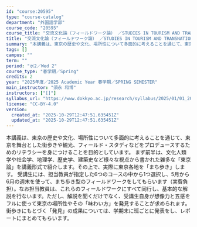 ```yaml
---
id: "course:20595"
type: "course-catalog"
department: "外国語学部"
course_code: "20595"
course_title: "交流文化論（フィールドワーク論） ／STUDIES IN TOURISM AND TRANSNATIONAL"
title: "交流文化論（フィールドワーク論） ／STUDIES IN TOURISM AND TRANSNATIONAL"
summary: "本講義は、東京の歴史や文化、場所性について多面的に考えることを通じて、東京を舞台とした街歩きや観光、フィールド・スタディなどをプロデュースするためのリテラシーを身につけることを目的としています。 まず前半は、文化人類学や社会学、地理学、歴史…"
tags: []
campus: ""
term: ""
period: "水2／Wed 2"
course_type: "春学期／Spring"
credits: 2
year: "2025年度／2025 Academic Year 春学期／SPRING SEMESTER"
main_instructor: "須永 和博"
instructors: ["[]"]
syllabus_url: "https://www.dokkyo.ac.jp/research/syllabus/2025/01/01_20595_ja_JP.html"
license: "CC-BY-4.0"
version:
  created_at: "2025-10-29T12:47:51.635451Z"
  updated_at: "2025-10-29T12:47:51.635451Z"
---
```

本講義は、東京の歴史や文化、場所性について多面的に考えることを通じて、東京を舞台とした街歩きや観光、フィールド・スタディなどをプロデュースするためのリテラシーを身につけることを目的としています。 まず前半は、文化人類学や社会学、地理学、歴史学、建築史など様々な視点から書かれた雑多な「東京論」を講義形式で紹介します。その上で、実際に東京各地を「まち歩き」します。 受講生には、担当教員が指定した6つのコースの中から1つ選択し、5月から6月の週末を使って、まち歩き型のフィールドワークをしてもらいます（実費負担）。なお担当教員は、これらのフィールドワークにすべて同行し、基本的な解説を行ないます。ただし、解説を聞くだけでなく、受講生自身が想像力と五感をフルに使って東京の場所性やその「味わい方」を発見することが求められます。 街歩きにもとづく「発見」の成果については、学期末に班ごとに発表をし、レポートにまとめてもらいます。
